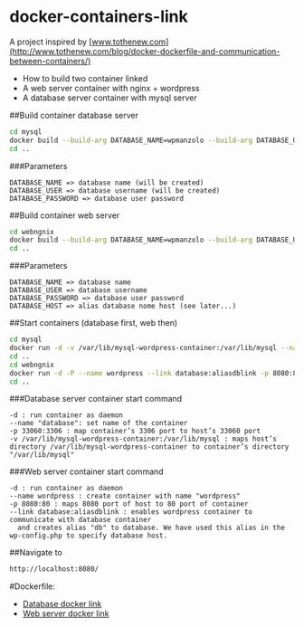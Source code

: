 # docker-containers-link
A project inspired by [www.tothenew.com](http://www.tothenew.com/blog/docker-dockerfile-and-communication-between-containers/)

* How to build two container linked
 * A web server container with nginx + wordpress
 * A database server container with mysql server

##Build container database server
```bash
cd mysql
docker build --build-arg DATABASE_NAME=wpmanzolo --build-arg DATABASE_USER=manzolo --build-arg DATABASE_PASSWORD=manzolo -t manzolo/mysql:v1 .
cd ..
```
###Parameters
```
DATABASE_NAME => database name (will be created)
DATABASE_USER => database username (will be created)
DATABASE_PASSWORD => database user password

```
##Build container web server
```bash
cd webngnix
docker build --build-arg DATABASE_NAME=wpmanzolo --build-arg DATABASE_USER=manzolo --build-arg DATABASE_PASSWORD=manzolo --build-arg DATABASE_HOST=aliasdblink -t manzolo/webnginx:v1 .
cd ..
```
###Parameters
```
DATABASE_NAME => database name
DATABASE_USER => database username 
DATABASE_PASSWORD => database user password
DATABASE_HOST => alias database nome host (see later...)

```

##Start containers (database first, web then)
```bash
cd mysql
docker run -d -v /var/lib/mysql-wordpress-container:/var/lib/mysql --name database -p 33060:3306 manzolo/mysql:v1
cd ..
cd webngnix
docker run -d -P --name wordpress --link database:aliasdblink -p 8080:80 manzolo/webnginx:v1
cd ..
```

###Database server container start command
```
-d : run container as daemon
--name "database": set name of the container
-p 33060:3306 : map container’s 3306 port to host’s 33060 port
-v /var/lib/mysql-wordpress-container:/var/lib/mysql : maps host’s directory /var/lib/mysql-wordpress-container to container’s directory "/var/lib/mysql"

```
###Web server container start command
```
-d : run container as daemon
--name wordpress : create container with name "wordpress"
-p 8080:80 : maps 8080 port of host to 80 port of container
--link database:aliasdblink : enables wordpress container to communicate with database container
  and creates alias "db" to database. We have used this alias in the wp-config.php to specify database host.
```

##Navigate to
```bash
http://localhost:8080/
```

#Dockerfile:
* [Database docker link](https://github.com/manzolo/docker-containers-link/blob/master/database/Dockerfile)
* [Web server docker link](https://github.com/manzolo/docker-containers-link/blob/master/web/Dockerfile)


